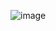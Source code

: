 ![image](https://user-images.githubusercontent.com/78033443/195997295-4868137b-655e-459a-a63c-1cb1f467d842.png)
